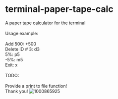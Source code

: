 # terminal-paper-tape-calc
A paper tape calculator for the terminal
<br>
<br>
Usage example:
<br>
<br>
Add 500: +500<br>
Delete ID # 3: d3<br>
5%: p5<br>
-5%: m5<br>
Exit: x
<br>
<br>
TODO:
<br>
<br>
Provide a print to file function!
<br>
Thank you!
![1000865925](https://github.com/user-attachments/assets/2b766f65-506e-4231-8c3d-812591fbcc13)
